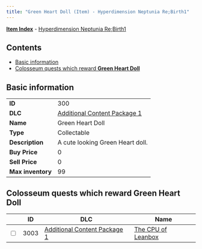 ```yaml
---
title: "Green Heart Doll (Item) - Hyperdimension Neptunia Re;Birth1"
---
```


[**Item Index**](/neptunia/rb1/item/index.html) - [Hyperdimension Neptunia Re;Birth1](/neptunia/rb1)

## Contents

- [Basic information](#basic-information)
- [Colosseum quests which reward **Green Heart Doll**](#colosseum-quests-which-reward-green-heart-doll)

## Basic information

|   |   |
| -- | -- |
| **ID** | 300 |
| **DLC** | [Additional Content Package 1](/neptunia/rb1/dlc/10-pack1.html) |
| **Name** | Green Heart Doll |
| **Type** | Collectable |
| **Description** | A cute looking Green Heart doll. |
| **Buy Price** | 0 |
| **Sell Price** | 0 |
| **Max inventory** | 99 |

## Colosseum quests which reward **Green Heart Doll**

|    | ID | DLC | Name |
| -- | -- | --- | ---- |
| <input type="checkbox" id="rb1-colosseum-10-3003" class="trackbox" /> | 3003 | [Additional Content Package 1](/neptunia/rb1/dlc/10-pack1.html) | [The CPU of Leanbox](/neptunia/rb1/colosseum/10-3003-the-cpu-of-leanbox.html) |